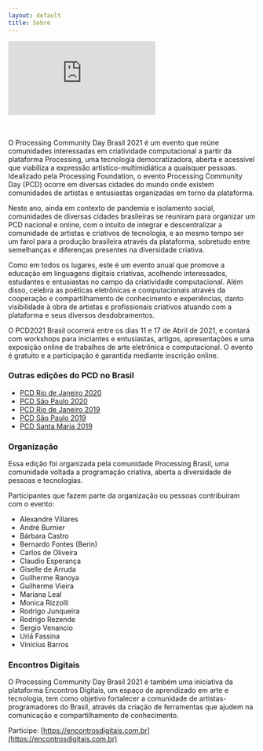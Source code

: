 ```yaml
---
layout: default
title: Sobre
---
```


<section class="video">
  <div class="video-container">
    <iframe  src="https://www.youtube.com/embed/Pz5MQ8DTvKI" frameborder="0" allow="accelerometer; autoplay; clipboard-write; encrypted-media; gyroscope; picture-in-picture" allowfullscreen></iframe>
  </div>
  <br>
  <br>
</section>

O Processing Community Day Brasil 2021 é um evento que reúne comunidades interessadas em criatividade computacional a partir da plataforma Processing, uma tecnologia democratizadora, aberta e acessível que viabiliza a expressão artístico-multimidiática a quaisquer pessoas. Idealizado pela Processing Foundation, o evento Processing Community Day (PCD) ocorre em diversas cidades do mundo onde existem comunidades de artistas e entusiastas organizadas em torno da plataforma.

Neste ano, ainda em contexto de pandemia e isolamento social, comunidades de diversas cidades brasileiras se reuniram para organizar um PCD nacional e online, com o intuito de integrar e descentralizar a comunidade de artistas e criativos de tecnologia, e ao mesmo tempo ser um farol para a produção brasileira através da plataforma, sobretudo entre semelhanças e diferenças presentes na diversidade criativa.

Como em todos os lugares, este é um evento anual que promove a educação em linguagens digitais criativas, acolhendo interessados, estudantes e entusiastas no campo da criatividade computacional. Além disso, celebra as poéticas eletrônicas e computacionais através da cooperação e compartilhamento de conhecimento e experiências, danto visibilidade à obra de artistas e profissionais criativos atuando com a plataforma e seus diversos desdobramentos.

O PCD2021 Brasil ocorrerá entre os dias 11 e 17 de Abril de 2021, e contará com workshops para iniciantes e entusiastas, artigos, apresentações e uma exposição online de trabalhos de arte eletrônica e computacional. O evento é gratuito e a participação é garantida mediante inscrição online.

### Outras edições do PCD no Brasil

- [PCD Rio de Janeiro 2020](<https://www.openprocessing.org/class/63704>)<br>
- [PCD São Paulo 2020](<https://arteprog.space/PCD-SP-20/>)<br>
- [PCD Rio de Janeiro 2019](<http://life.dad.puc-rio.br/pcd2019/>)<br>
- [PCD São Paulo 2019](<https://arteprog.space/PCD-SP-19/PT/>)<br>
- [PCD Santa Maria 2019](<http://brunoruchiga.com/pcd-santamaria/>)

### Organização

Essa edição foi organizada pela comunidade Processing Brasil, uma comunidade voltada a programação criativa, aberta a diversidade de pessoas e tecnologias.

Participantes que fazem parte da organização ou pessoas contribuiram com o evento:

- Alexandre Villares
- André Burnier
- Bárbara Castro
- Bernardo Fontes (Berin)
- Carlos de Oliveira
- Claudio Esperança
- Giselle de Arruda
- Guilherme Ranoya
- Guilherme Vieira
- Mariana Leal
- Monica Rizzolli
- Rodrigo Junqueira
- Rodrigo Rezende
- Sergio Venancio
- Uriá Fassina
- Vinícius Barros


### Encontros Digitais

O Processing Community Day Brasil 2021 é também uma iniciativa da plataforma Encontros Digitais, um espaço de aprendizado em arte e tecnologia, tem como objetivo fortalecer a comunidade de artistas-programadores do Brasil, através da criação de ferramentas que ajudem na comunicação e compartilhamento de conhecimento.

Participe: [https://encontrosdigitais.com.br](https://encontrosdigitais.com.br)
